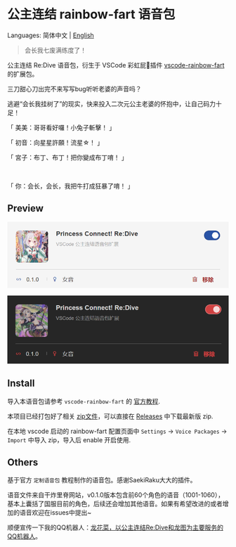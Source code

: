 # 公主连结 rainbow-fart 语音包

Languages: 简体中文 | [English](./README.en.md)

> 会长我七废满练度了！

公主连结 Re:Dive 语音包，衍生于 VSCode 彩虹屁🌈插件 [vscode-rainbow-fart](https://github.com/SaekiRaku/vscode-rainbow-fart) 的扩展包。

三刀甜心刀出完不来写写bug听听老婆的声音吗？

逃避“会长我挂树了”的现实，快来投入二次元公主老婆的怀抱中，让自己码力十足！

「 美美：哥哥看好囉！小兔子斬擊！ 」

「 初音：向星星許願！流星☆！ 」

「 宮子：布丁、布丁！把你變成布丁唷！ 」

<br />

「 你：会长，会长，我把牛打成狂暴了唷！ 」

## Preview

![priconne](./preview/light.png)

![priconne](./preview/dark.png)

## Install

导入本语音包请参考 `vscode-rainbow-fart` 的 [官方教程](https://saekiraku.github.io/vscode-rainbow-fart/#/zh/README.md).

本项目已经打包好了相关 [zip文件](https://puu.sh/FZcWM/a2f2b6216e.zip)，可以直接在 [Releases](https://github.com/sahuang/priconne-rainbow-fart/releases) 中下载最新版 zip.

在本地 vscode 启动的 rainbow-fart 配置页面中 `Settings` -> `Voice Packages` -> `Import` 中导入 zip，导入后 enable 开启使用.

## Others

基于官方 `定制语音包` 教程制作的语音包。感谢SaekiRaku大大的插件。

语音文件来自干炸里脊网站，v0.1.0版本包含前60个角色的语音（1001-1060），基本上囊括了国服目前的角色，后续还会增加其他语音。如果有希望改进的或者增加的语音欢迎在issues中提出~

顺便宣传一下我的QQ机器人：[龙花菜，以公主连结Re:Dive和龙图为主要服务的QQ机器人](https://github.com/sahuang/DragonBot-ReDive)。
